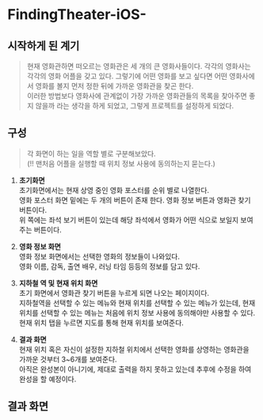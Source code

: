 # FindingTheater-iOS-
## 시작하게 된 계기 

> 현재 영화관하면 떠오르는 영화관은 세 개의 큰 영화사들이다. 각각의 영화사는 각각의 영화 어플을 갖고 있다. 
그렇기에 어떤 영화를 보고 싶다면 어떤 영화사에서 영화를 볼지 먼저 정한 뒤에 가까운 영화관을 찾곤 한다.<br>
이러한 방법보다 영화사에 관계없이 가장 가까운 영화관들의 목록을 찾아주면 좋지 않을까 라는 생각을 하게 되었고, 그렇게 프로젝트를 설정하게 되었다.

## 구성

> 각 화면이 하는 일을 역할 별로 구분해보았다.<br>(!! 맨처음 어플을 실행할 때 위치 정보 사용에 동의하는지 묻는다.)

1. **초기화면**<br>
초기화면에서는 현재 상영 중인 영화 포스터를 순위 별로 나열한다.<br>
영화 포스터 화면 밑에는 두 개의 버튼이 존재 한다. 영화 정보 버튼과 영화관 찾기 버튼이다.<br>
위 쪽에는 좌석 보기 버튼이 있는데 해당 좌석에서 영화가 어떤 식으로 보일지 보여주는 버튼이다.<br>

2. **영화 정보 화면**<br>
영화 정보 화면에서는 선택한 영화의 정보들이 나와있다. <br>
영화 이름, 감독, 출연 배우, 러닝 타임 등등의 정보를 담고 있다.

3. **지하철 역 및 현재 위치 화면**<br>
초기 화면에서 영화관 찾기 버튼을 누르게 되면 나오는 페이지이다. <br>지하철역을 선택할 수 있는 메뉴와 현재 위치를 선택할 수 있는 메뉴가 있는데, 현재 위치를 선택할 수 있는 메뉴는 처음에 위치 정보 사용에 동의해야만 사용할 수 있다.
현재 위치 탭을 누르면 지도를 통해 현재 위치를 보여준다.

4. **결과 화면**<br>
현재 위치 혹은 자신이 설정한 지하철 위치에서 선택한 영화를 상영하는 영화관을 가까운 것부터 3~6개를 보여준다. <br>
아직은 완성본이 아니기에, 제대로 출력을 하지 못하고 있는데 추후에 수정을 하여 완성을 할 예정이다.

## 결과 화면


